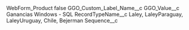 <?xml version="1.0" encoding="UTF-8"?>
<CustomMetadata xmlns="http://soap.sforce.com/2006/04/metadata" xmlns:xsi="http://www.w3.org/2001/XMLSchema-instance" xmlns:xsd="http://www.w3.org/2001/XMLSchema">
    <label>WebForm_Product</label>
    <protected>false</protected>
    <values>
        <field>GGO_Custom_Label_Name__c</field>
        <value xsi:nil="true"/>
    </values>
    <values>
        <field>GGO_Value__c</field>
        <value xsi:type="xsd:string">Ganancias Windows - SQL</value>
    </values>
    <values>
        <field>RecordTypeName__c</field>
        <value xsi:type="xsd:string">Laley, LaleyParaguay, LaleyUruguay, Chile, Bejerman</value>
    </values>
    <values>
        <field>Sequence__c</field>
        <value xsi:nil="true"/>
    </values>
</CustomMetadata>
